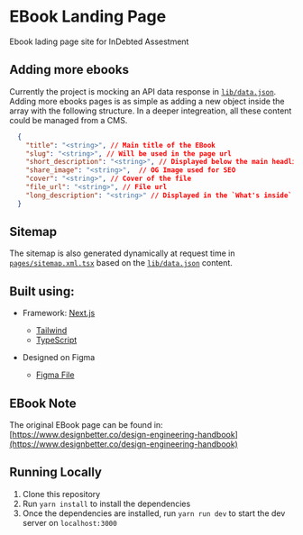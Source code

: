 # EBook Landing Page
Ebook lading page site for InDebted Assestment

## Adding more ebooks
Currently the project is mocking an API data response in [`lib/data.json`](https://github.com/edgarlr/ebook-landing-page/blob/main/lib/data.json). Adding more ebooks pages is as simple as adding a new object inside the array with the following structure. In a deeper integreation, all these content could be managed from a CMS.

```json
  {
    "title": "<string>", // Main title of the EBook
    "slug": "<string>", // Will be used in the page url
    "short_description": "<string>", // Displayed below the main headline, Will also be used in the SEO
    "share_image": "<string>",  // OG Image used for SEO
    "cover": "<string>", // Cover of the file
    "file_url": "<string>", // File url
    "long_description": "<string>" // Displayed in the `What's inside` section.
  }
```

## Sitemap
The sitemap is also generated dynamically at request time in [`pages/sitemap.xml.tsx`](https://github.com/edgarlr/ebook-landing-page/blob/main/pages/sitemap.xml.tsx) based on the [`lib/data.json`](https://github.com/edgarlr/ebook-landing-page/blob/main/lib/data.json) content.

## Built using:

- Framework: [Next.js](https://nextjs.org)
  - [Tailwind](https://tailwindcss.com/docs)
  - [TypeScript](https://nextjs.org/docs/basic-features/typescript)

- Designed on Figma
  - [Figma File](https://www.figma.com/file/peaqYv9m05r0XqEq0jaSRq/Ebook-Landing-Page-(InDebted-CH)?node-id=0%3A1)

## EBook Note
The original EBook page can be found in: [https://www.designbetter.co/design-engineering-handbook](https://www.designbetter.co/design-engineering-handbook)

## Running Locally

1. Clone this repository
2. Run `yarn install` to install the dependencies
3. Once the dependencies are installed, run `yarn run dev` to start the dev server on `localhost:3000`
